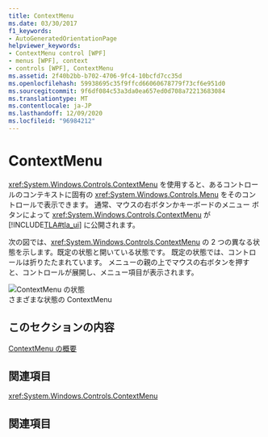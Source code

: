 ```yaml
---
title: ContextMenu
ms.date: 03/30/2017
f1_keywords:
- AutoGeneratedOrientationPage
helpviewer_keywords:
- ContextMenu control [WPF]
- menus [WPF], context
- controls [WPF], ContextMenu
ms.assetid: 2f40b2bb-b702-4706-9fc4-10bcfd7cc35d
ms.openlocfilehash: 59938695c35f9ffcd66060678779f73cf6e951d0
ms.sourcegitcommit: 9f6df084c53a3da0ea657ed0d708a72213683084
ms.translationtype: MT
ms.contentlocale: ja-JP
ms.lasthandoff: 12/09/2020
ms.locfileid: "96984212"
---
```

# <a name="contextmenu"></a>ContextMenu
<xref:System.Windows.Controls.ContextMenu> を使用すると、あるコントロールのコンテキストに固有の <xref:System.Windows.Controls.Menu> をそのコントロールで表示できます。 通常、マウスの右ボタンかキーボードのメニュー ボタンによって <xref:System.Windows.Controls.ContextMenu> が [!INCLUDE[TLA#tla_ui](../../../includes/tlasharptla-ui-md.md)] に公開されます。  
  
 次の図では、<xref:System.Windows.Controls.ContextMenu> の 2 つの異なる状態を示します。既定の状態と開いている状態です。 既定の状態では、コントロールは折りたたまれています。 メニューの親の上でマウスの右ボタンを押すと、コントロールが展開し、メニュー項目が表示されます。  
  
 ![ContextMenu の状態](./media/ss-ctl-contextmenu.png "SS_CTL_contextmenu")  
さまざまな状態の ContextMenu  
  
## <a name="in-this-section"></a>このセクションの内容  
 [ContextMenu の概要](contextmenu-overview.md)  
  
## <a name="reference"></a>関連項目  
 <xref:System.Windows.Controls.ContextMenu>  
  
## <a name="related-sections"></a>関連項目
